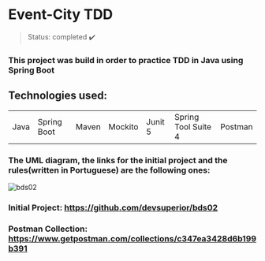 <h1> Event-City TDD </h1>

> Status: completed ✔️

### This project was build in order to practice TDD in Java using Spring Boot
## Technologies used:

<table>
  <tr>
    <td>Java</td>
    <td>Spring Boot</td>
    <td>Maven</td>
    <td>Mockito</td>
    <td>Junit 5</td>
    <td>Spring Tool Suite 4</td>
    <td>Postman</td>
  </tr>
</table>

### The UML diagram, the links for the initial project and the rules(written in Portuguese) are the following ones:

![bds02](https://github.com/Rafaelse6/client-crud/assets/64181619/6566fb35-db28-43e0-9eaf-b3924ec22f6c)

### Initial Project: https://github.com/devsuperior/bds02
### Postman Collection: https://www.getpostman.com/collections/c347ea3428d6b199b391


